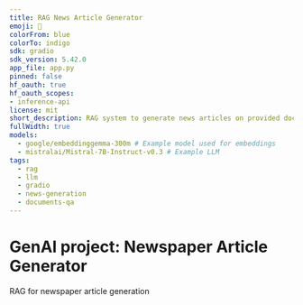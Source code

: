 ```yaml
---
title: RAG News Article Generator
emoji: 📰
colorFrom: blue
colorTo: indigo
sdk: gradio
sdk_version: 5.42.0
app_file: app.py
pinned: false
hf_oauth: true
hf_oauth_scopes:
- inference-api
license: mit
short_description: RAG system to generate news articles on provided documents
fullWidth: true
models:
  - google/embeddinggemma-300m # Example model used for embeddings
  - mistralai/Mistral-7B-Instruct-v0.3 # Example LLM
tags:
  - rag
  - llm
  - gradio
  - news-generation
  - documents-qa
---
```


# GenAI project: Newspaper Article Generator
RAG for newspaper article generation

